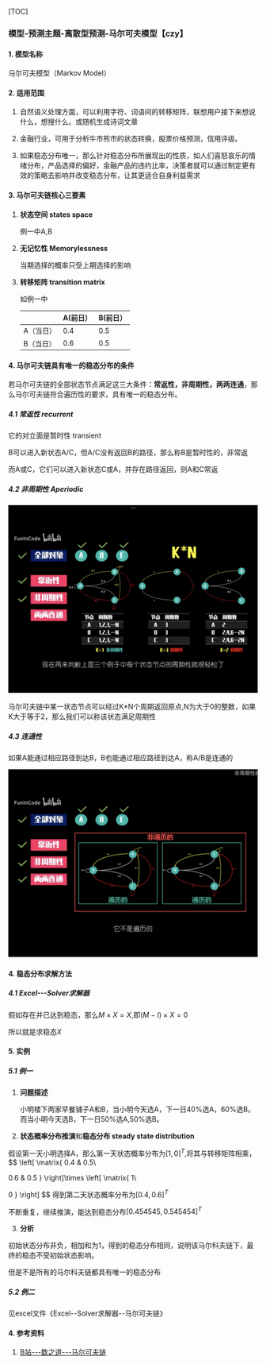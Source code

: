 [TOC]

### 模型-预测主题-离散型预测-马尔可夫模型【czy】

#### 1. 模型名称

马尔可夫模型（Markov Model）

#### 2. 适用范围

1. 自然语义处理方面，可以利用字符、词语间的转移矩阵，联想用户接下来想说什么，想搜什么。或随机生成诗词文章

2. 金融行业，可用于分析牛市熊市的状态转换，股票价格预测，信用评级。
3. 如果稳态分布唯一，那么针对稳态分布所展现出的性质，如人们喜怒哀乐的情绪分布，产品选择的偏好，金融产品的违约比率，决策者就可以通过制定更有效的策略去影响并改变稳态分布，让其更适合自身利益需求

#### 3. 马尔可夫链核心三要素

1. **状态空间 states space**

   例一中A,B

2. **无记忆性 Memorylessness**

   当期选择的概率只受上期选择的影响

3. **转移矩阵 transition matrix**

   如例一中

   |           | A(前日） | B(前日） |
   | --------- | -------- | -------- |
   | A（当日） | 0.4      | 0.5      |
   | B（当日） | 0.6      | 0.5      |


#### 4.  马尔可夫链具有唯一的稳态分布的条件

若马尔可夫链的全部状态节点满足这三大条件：**常返性，非周期性，两两连通**，那么马尔可夫链符合遍历性的要求，具有唯一的稳态分布。

##### 4.1 常返性 recurrent

它的对立面是暂时性 transient

B可以进入新状态A/C，但A/C没有返回B的路径，那么称B是暂时性的，非常返

而A或C，它们可以进入新状态C或A，并存在路径返回，则A和C常返

##### 4.2 非周期性 Aperiodic

![8db79ce8fdf47a289c85b559c91cabc](模型-预测主题-离散型预测-马尔可夫模型【czy】.assets/8db79ce8fdf47a289c85b559c91cabc.png)

马尔可夫链中某一状态节点可以经过K*N个周期返回原点,N为大于0的整数，如果K大于等于2，那么我们可以称该状态满足周期性

##### 4.3 连通性

如果A能通过相应路径到达B，B也能通过相应路径到达A，称A/B是连通的

![fab71dd19f2893b17f5eb45c6d738cc](模型-预测主题-离散型预测-马尔可夫模型【czy】.assets/fab71dd19f2893b17f5eb45c6d738cc.png)

#### 4. 稳态分布求解方法

##### 4.1 Excel---Solver求解器

假如存在并已达到稳态，那么$M\times X=X$,即$(M-I)\times X=0$

所以就是求稳态$X$

#### 5. 实例

##### 5.1 例一

1. **问题描述**

   小明楼下两家早餐铺子A和B，当小明今天选A，下一日40%选A，60%选B。而当小明今天选B，下一日50%选A,50%选B。

2. **状态概率分布推演**和**稳态分布 steady state distribution**

假设第一天小明选择A，那么第一天状态概率分布为$[1,0]^T$,将其与转移矩阵相乘，
$$
\left[
\matrix{
  0.4 & 0.5\\

  0.6 & 0.5
}
\right]\times \left[
\matrix{
  1\\
  
  0 
}
\right]
$$
得到第二天状态概率分布为$[0.4,0.6]^T$

不断重复，继续推演，能达到稳态分布$[0.454545,0.545454]^T$

3. **分析**

初始状态分布非负，相加和为1，得到的稳态分布相同，说明该马尔科夫链下，最终的稳态不受初始状态影响。

但是不是所有的马尔科夫链都具有唯一的稳态分布

##### 5.2 例二

见excel文件《Excel--Solver求解器--马尔可夫链》

#### 4. 参考资料

1.  [B站---数之道---马尔可夫链]()




